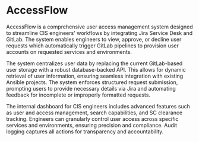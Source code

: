 # AccessFlow

AccessFlow is a comprehensive user access management system designed to streamline CIS engineers' workflows by integrating Jira Service Desk and GitLab. The system enables engineers to view, approve, or decline user requests which automatically trigger GitLab pipelines to provision user accounts on requested services and environments.

The system centralizes user data by replacing the current GitLab-based user storage with a robust database-backed API. This allows for dynamic retrieval of user information, ensuring seamless integration with existing Ansible projects. The system enforces structured request submission, prompting users to provide necessary details via Jira and automating feedback for incomplete or improperly formatted requests.

The internal dashboard for CIS engineers includes advanced features such as user and access management, search capabilities, and SC clearance tracking. Engineers can granularly control user access across specific services and environments, ensuring precision and compliance. Audit logging captures all actions for transparency and accountability.